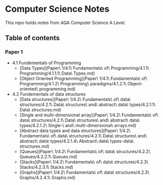 # Computer Science Notes

This repo holds notes from AQA Computer Science A Level.

## Table of contents

### Paper 1
* 4.1 Fundementals of Programming
	* [Data Types](Paper\ 1/4.1\ Fundamentals\ of\ Programming/4.1.1\ Programming/4.1.1.1\ Data\ Types.md)
	* [Object Oriented Programming](Paper\ 1/4.1\ Fundamentals\ of\ Programming/4.1.2\ Programming\ paradigms/4.1.2.1\ Object-oriented\ programming.md)
* 4.2 Fundementals of data structures 
	* [Data structures](Paper\ 1/4.2\ Fundamentals\ of\ data\ structures/4.2.1\ Data\ structures\ and\ abstract\ data\ types/4.2.1.1\ Data\ structures.md)
	* [Single and multi-dimensional array](Paper\ 1/4.2\ Fundamentals\ of\ data\ structures/4.2.1\ Data\ structures\ and\ abstract\ data\ types/4.2.1.2\ Single-\ and\ multi-dimensional\ arrays.md)
	* [Abstract data types and data structures](Paper\ 1/4.2\ Fundamentals\ of\ data\ structures/4.2.1\ Data\ structures\ and\ abstract\ data\ types/4.2.1.4\ Abstract\ data\ types-data\ structures.md)
	* [Queues](Paper\ 1/4.2\ Fundamentals\ of\ data\ structures/4.2.2\ Queues/4.2.2.1\ Queues.md)
	* [Stacks](Paper\ 1/4.2\ Fundamentals\ of\ data\ structures/4.2.3\ Stacks/4.2.3.1\ Stacks.md)
	* [Graphs](Paper\ 1/4.2\ Fundamentals\ of\ data\ structures/4.2.3\ Graphs/4.2.4.1\ Graphs.md)
